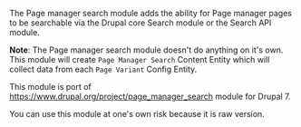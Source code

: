 The Page manager search module adds the ability for Page manager pages to be
searchable via the Drupal core Search module or the Search API module.

**Note**: The Page manager search module doesn't do anything on it's own. This module will 
create `Page Manager Search` Content Entity which will collect data from each `Page Variant` 
Config Entity.

This module is port of https://www.drupal.org/project/page_manager_search module for Drupal 7.

You can use this module at one's own risk because it is raw version.